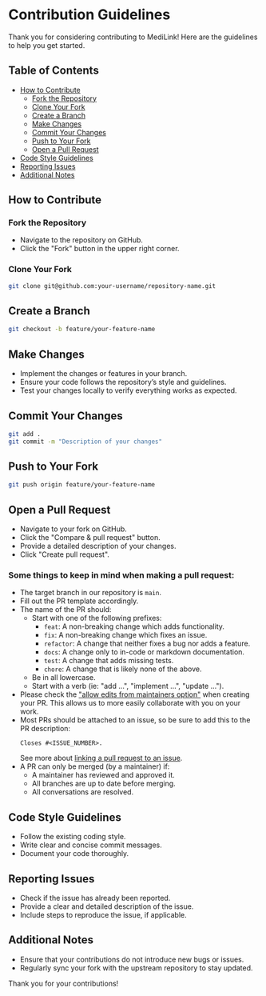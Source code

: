 # Contribution Guidelines

Thank you for considering contributing to MediLink! Here are the guidelines to help you get started.

## Table of Contents

- [How to Contribute](#how-to-contribute)
  - [Fork the Repository](#fork-the-repository)
  - [Clone Your Fork](#clone-your-fork)
  - [Create a Branch](#create-a-branch)
  - [Make Changes](#make-changes)
  - [Commit Your Changes](#commit-your-changes)
  - [Push to Your Fork](#push-to-your-fork)
  - [Open a Pull Request](#open-a-pull-request)
- [Code Style Guidelines](#code-style-guidelines)
- [Reporting Issues](#reporting-issues)
- [Additional Notes](#additional-notes)

## How to Contribute

### Fork the Repository

- Navigate to the repository on GitHub.
- Click the "Fork" button in the upper right corner.

### Clone Your Fork

```sh
git clone git@github.com:your-username/repository-name.git
```

## Create a Branch

```sh
git checkout -b feature/your-feature-name
```

## Make Changes
- Implement the changes or features in your branch.
- Ensure your code follows the repository’s style and guidelines.
- Test your changes locally to verify everything works as expected.

## Commit Your Changes
```sh
git add .
git commit -m "Description of your changes"
```

## Push to Your Fork
```sh
git push origin feature/your-feature-name
```

## Open a Pull Request
- Navigate to your fork on GitHub.
- Click the "Compare & pull request" button.
- Provide a detailed description of your changes.
- Click "Create pull request".

### Some things to keep in mind when making a pull request:

- The target branch in our repository is `main`.
- Fill out the PR template accordingly.
- The name of the PR should:
  - Start with one of the following prefixes:
    - `feat`: A non-breaking change which adds functionality.
    - `fix`: A non-breaking change which fixes an issue.
    - `refactor`: A change that neither fixes a bug nor adds a feature.
    - `docs`: A change only to in-code or markdown documentation.
    - `test`: A change that adds missing tests.
    - `chore`: A change that is likely none of the above.
  - Be in all lowercase.
  - Start with a verb (ie: "add ...", "implement ...", "update ...").
- Please check the
  ["allow edits from maintainers option"](https://docs.github.com/en/pull-requests/collaborating-with-pull-requests/working-with-forks/allowing-changes-to-a-pull-request-branch-created-from-a-fork)
  when creating your PR. This allows us to more easily collaborate with you on
  your work.
- Most PRs should be attached to an issue, so be sure to add this to the PR
  description:
  ```
  Closes #<ISSUE_NUMBER>.
  ```
  See more about
  [linking a pull request to an issue](https://docs.github.com/en/issues/tracking-your-work-with-issues/linking-a-pull-request-to-an-issue).
- A PR can only be merged (by a maintainer) if:
  - A maintainer has reviewed and approved it.
  - All branches are up to date before merging.
  - All conversations are resolved.


## Code Style Guidelines
- Follow the existing coding style.
- Write clear and concise commit messages.
- Document your code thoroughly.

## Reporting Issues
- Check if the issue has already been reported.
- Provide a clear and detailed description of the issue.
- Include steps to reproduce the issue, if applicable.

## Additional Notes
- Ensure that your contributions do not introduce new bugs or issues.
- Regularly sync your fork with the upstream repository to stay updated.

Thank you for your contributions!
